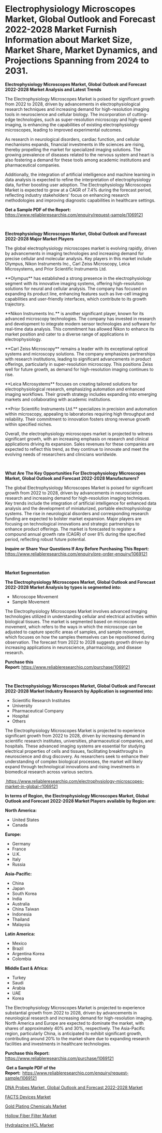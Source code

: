 <p><h1>Electrophysiology Microscopes Market, Global Outlook and Forecast 2022-2028 Market Furnish Information about Market Size, Market Share, Market Dynamics, and Projections Spanning from 2024 to 2031.</h1></p><p><strong>Electrophysiology Microscopes Market, Global Outlook and Forecast 2022-2028 Market Analysis and Latest Trends</strong></p>
<p><p>The Electrophysiology Microscopes Market is poised for significant growth from 2022 to 2028, driven by advancements in electrophysiological research techniques and increasing demand for high-resolution imaging tools in neuroscience and cellular biology. The incorporation of cutting-edge technologies, such as super-resolution microscopy and high-speed imaging, is enhancing the capabilities of existing electrophysiology microscopes, leading to improved experimental outcomes.</p><p>As research in neurological disorders, cardiac function, and cellular mechanisms expands, financial investments in life sciences are rising, thereby propelling the market for specialized imaging solutions. The growing prevalence of diseases related to the nervous system and heart is also fostering a demand for these tools among academic institutions and pharmaceutical companies.</p><p>Additionally, the integration of artificial intelligence and machine learning in data analysis is expected to refine the interpretation of electrophysiology data, further boosting user adoption. The Electrophysiology Microscopes Market is expected to grow at a CAGR of 7.4% during the forecast period, reflecting industry stakeholders' focus on enhancing research methodologies and improving diagnostic capabilities in healthcare settings.</p></p>
<p><strong>Get a Sample PDF of the Report:&nbsp;</strong> <a href="https://www.reliableresearchiq.com/enquiry/request-sample/1069121">https://www.reliableresearchiq.com/enquiry/request-sample/1069121</a></p>
<p>&nbsp;</p>
<p><strong>Electrophysiology Microscopes Market, Global Outlook and Forecast 2022-2028 Major Market Players</strong></p>
<p><p>The global electrophysiology microscopes market is evolving rapidly, driven by advancements in imaging technologies and increasing demand for precise cellular and molecular analysis. Key players in this market include Olympus, Nikon Instruments Inc., Carl Zeiss Microscopy, Leica Microsystems, and Prior Scientific Instruments Ltd.</p><p>**Olympus** has established a strong presence in the electrophysiology segment with its innovative imaging systems, offering high-resolution solutions for neural and cellular analysis. The company has focused on expanding its product line, enhancing features such as live-cell imaging capabilities and user-friendly interfaces, which contribute to its growth trajectory.</p><p>**Nikon Instruments Inc.** is another significant player, known for its advanced microscopy technologies. The company has invested in research and development to integrate modern sensor technologies and software for real-time data analysis. This commitment has allowed Nikon to enhance its market position and cater to a diverse range of applications in electrophysiology.</p><p>**Carl Zeiss Microscopy** remains a leader with its exceptional optical systems and microscopy solutions. The company emphasizes partnerships with research institutions, leading to significant advancements in product offerings, particularly in super-resolution microscopy. This positions Zeiss well for future growth, as demand for high-resolution imaging continues to rise.</p><p>**Leica Microsystems** focuses on creating tailored solutions for electrophysiological research, emphasizing automation and enhanced imaging workflows. Their growth strategy includes expanding into emerging markets and collaborating with academic institutions.</p><p>**Prior Scientific Instruments Ltd.** specializes in precision and automation within microscopy, appealing to laboratories requiring high throughput and reliability. Their commitment to innovation fosters strong revenue growth within specified niches.</p><p>Overall, the electrophysiology microscopes market is projected to witness significant growth, with an increasing emphasis on research and clinical applications driving its expansion. Sales revenues for these companies are expected to reflect this trend, as they continue to innovate and meet the evolving needs of researchers and clinicians worldwide.</p></p>
<p>&nbsp;</p>
<p><strong>What Are The Key Opportunities For Electrophysiology Microscopes Market, Global Outlook and Forecast 2022-2028 Manufacturers?</strong></p>
<p><p>The global Electrophysiology Microscopes Market is poised for significant growth from 2022 to 2028, driven by advancements in neuroscience research and increasing demand for high-resolution imaging techniques. Key trends include the integration of artificial intelligence for enhanced data analysis and the development of miniaturized, portable electrophysiology systems. The rise in neurological disorders and corresponding research funding are expected to bolster market expansion. Major players are focusing on technological innovations and strategic partnerships to enhance product offerings. The market is forecasted to register a compound annual growth rate (CAGR) of over 8% during the specified period, reflecting robust future potential.</p></p>
<p><strong>Inquire or Share Your Questions If Any Before Purchasing This Report:</strong> <a href="https://www.reliableresearchiq.com/enquiry/pre-order-enquiry/1069121">https://www.reliableresearchiq.com/enquiry/pre-order-enquiry/1069121</a></p>
<p>&nbsp;</p>
<p><strong>Market Segmentation</strong></p>
<p><strong>The Electrophysiology Microscopes Market, Global Outlook and Forecast 2022-2028 Market Analysis by types is segmented into:</strong></p>
<p><ul><li>Microscope Movement</li><li>Sample Movement</li></ul></p>
<p><p>The Electrophysiology Microscopes Market involves advanced imaging technologies utilized in understanding cellular and electrical activities within biological tissues. The market is segmented based on microscope movement, which refers to the ways in which the microscope can be adjusted to capture specific areas of samples, and sample movement, which focuses on how the samples themselves can be repositioned during observation. The forecast from 2022 to 2028 suggests growth driven by increasing applications in neuroscience, pharmacology, and disease research.</p></p>
<p><strong>Purchase this Report:&nbsp;</strong><a href="https://www.reliableresearchiq.com/purchase/1069121">https://www.reliableresearchiq.com/purchase/1069121</a></p>
<p>&nbsp;</p>
<p><strong>The Electrophysiology Microscopes Market, Global Outlook and Forecast 2022-2028 Market Industry Research by Application is segmented into:</strong></p>
<p><ul><li>Scientific Research Institutes</li><li>University</li><li>Pharmaceutical Company</li><li>Hospital</li><li>Others</li></ul></p>
<p><p>The Electrophysiology Microscopes Market is projected to experience significant growth from 2022 to 2028, driven by increasing demand in scientific research institutes, universities, pharmaceutical companies, and hospitals. These advanced imaging systems are essential for studying electrical properties of cells and tissues, facilitating breakthroughs in neuroscience and drug discovery. As researchers seek to enhance their understanding of complex biological processes, the market will likely expand through technological innovations and rising investments in biomedical research across various sectors.</p></p>
<p><a href="https://www.reliableresearchiq.com/electrophysiology-microscopes-market-in-global-r1069121">&nbsp;https://www.reliableresearchiq.com/electrophysiology-microscopes-market-in-global-r1069121</a></p>
<p><strong>In terms of Region, the Electrophysiology Microscopes Market, Global Outlook and Forecast 2022-2028 Market Players available by Region are:</strong></p>
<p>
    <p> <strong> North America: </strong>
        <ul>
            <li>United States</li>
            <li>Canada</li>
        </ul>
        </p> 
    <p> <strong> Europe: </strong>
        <ul>
            <li>Germany</li>
            <li>France</li>
            <li>U.K.</li>
            <li>Italy</li>
            <li>Russia</li>
        </ul>
        </p> 
    <p> <strong> Asia-Pacific: </strong>
        <ul>
            <li>China</li>
            <li>Japan</li>
            <li>South Korea</li>
            <li>India</li>
            <li>Australia</li>
            <li>China Taiwan</li>
            <li>Indonesia</li>
            <li>Thailand</li>
            <li>Malaysia</li>
        </ul>
        </p> 
    <p> <strong> Latin America: </strong>
        <ul>
            <li>Mexico</li>
            <li>Brazil</li>
            <li>Argentina Korea</li>
            <li>Colombia</li>
        </ul>
        </p> 
    <p> <strong> Middle East & Africa: </strong>
        <ul>
            <li>Turkey</li>
            <li>Saudi</li>
            <li>Arabia</li>
            <li>UAE</li>
            <li>Korea</li>
        </ul>
    </p>
    </p>
<p><p>The Electrophysiology Microscopes Market is projected to experience substantial growth from 2022 to 2028, driven by advancements in neurological research and increasing demand for high-resolution imaging. North America and Europe are expected to dominate the market, with shares of approximately 40% and 30%, respectively. The Asia-Pacific region, particularly China, is anticipated to exhibit significant growth, contributing around 20% to the market share due to expanding research facilities and investments in healthcare technologies.</p></p>
<p><strong>Purchase this Report: </strong><a href="https://www.reliableresearchiq.com/purchase/1069121">https://www.reliableresearchiq.com/purchase/1069121</a></p>
<p>&nbsp;<strong>Get a Sample PDF of the Report:&nbsp;&nbsp;</strong><a href="https://www.reliableresearchiq.com/enquiry/request-sample/1069121">https://www.reliableresearchiq.com/enquiry/request-sample/1069121</a></p>
<p><strong></strong></p>
<p><p><a href="https://github.com/Alanbrewer218/Market-Research-Report-List-1/blob/main/dna-probes-market-global-outlook-and-forecast-2022-2028-market.md">DNA Probes Market, Global Outlook and Forecast 2022-2028 Market</a></p><p><a href="https://medium.com/@cathymaggio_46644/the-market-for-facts-devices-market-is-examined-in-this-report-along-with-the-factors-that-are-12fb76fe97d9">FACTS Devices Market</a></p><p><a href="https://medium.com/@jeancoleman732/booming-gold-plating-chemicals-market-sector-market-analysis-and-growth-projections-till-2031-3bb14bb1be37">Gold Plating Chemicals Market</a></p><p><a href="https://www.linkedin.com/pulse/market-leaders-laggards-global-hollow-fiber-filter-trends-266vc?trackingId=wkRcHln8TUCJFu12Xijt%2Fg%3D%3D">Hollow Fiber Filter Market</a></p><p><a href="https://issuu.com/reportprime-2/docs/hydralazine-hcl-market-size-2030.pp_dafeef153a49ae">Hydralazine HCL Market</a></p></p>
